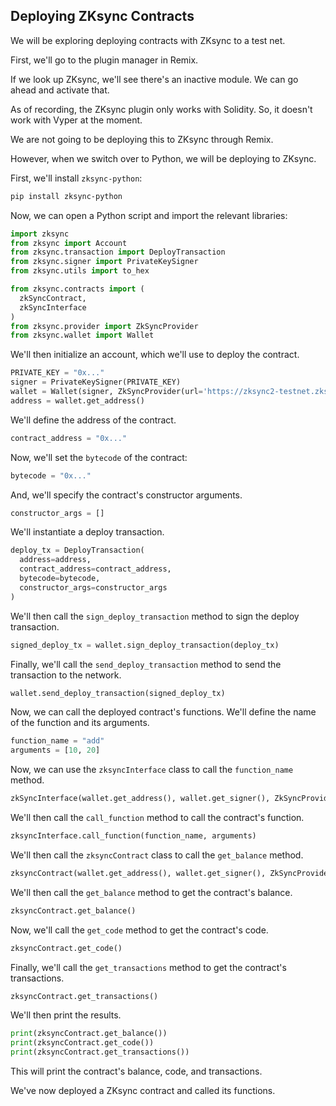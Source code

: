 ## Deploying ZKsync Contracts

We will be exploring deploying contracts with ZKsync to a test net.

First, we'll go to the plugin manager in Remix.

If we look up ZKsync, we'll see there's an inactive module. We can go ahead and activate that.

As of recording, the ZKsync plugin only works with Solidity. So, it doesn't work with Vyper at the moment.

We are not going to be deploying this to ZKsync through Remix.

However, when we switch over to Python, we will be deploying to ZKsync.

First, we'll install `zksync-python`:

```bash
pip install zksync-python
```

Now, we can open a Python script and import the relevant libraries:

```python
import zksync
from zksync import Account
from zksync.transaction import DeployTransaction
from zksync.signer import PrivateKeySigner
from zksync.utils import to_hex

from zksync.contracts import (
  zkSyncContract,
  zkSyncInterface
)
from zksync.provider import ZkSyncProvider
from zksync.wallet import Wallet
```

We'll then initialize an account, which we'll use to deploy the contract.

```python
PRIVATE_KEY = "0x..."
signer = PrivateKeySigner(PRIVATE_KEY)
wallet = Wallet(signer, ZkSyncProvider(url='https://zksync2-testnet.zksync.io/'))
address = wallet.get_address()
```

We'll define the address of the contract.

```python
contract_address = "0x..."
```

Now, we'll set the `bytecode` of the contract:

```python
bytecode = "0x..."
```

And, we'll specify the contract's constructor arguments.

```python
constructor_args = []
```

We'll instantiate a deploy transaction.

```python
deploy_tx = DeployTransaction(
  address=address,
  contract_address=contract_address,
  bytecode=bytecode,
  constructor_args=constructor_args
)
```

We'll then call the `sign_deploy_transaction` method to sign the deploy transaction.

```python
signed_deploy_tx = wallet.sign_deploy_transaction(deploy_tx)
```

Finally, we'll call the `send_deploy_transaction` method to send the transaction to the network.

```python
wallet.send_deploy_transaction(signed_deploy_tx)
```

Now, we can call the deployed contract's functions. We'll define the name of the function and its arguments.

```python
function_name = "add"
arguments = [10, 20]
```

Now, we can use the `zksyncInterface` class to call the `function_name` method.

```python
zkSyncInterface(wallet.get_address(), wallet.get_signer(), ZkSyncProvider(url='https://zksync2-testnet.zksync.io/'))
```

We'll then call the `call_function` method to call the contract's function.

```python
zksyncInterface.call_function(function_name, arguments)
```

We'll then call the `zksyncContract` class to call the `get_balance` method.

```python
zksyncContract(wallet.get_address(), wallet.get_signer(), ZkSyncProvider(url='https://zksync2-testnet.zksync.io/'))
```

We'll then call the `get_balance` method to get the contract's balance.

```python
zksyncContract.get_balance()
```

Now, we'll call the `get_code` method to get the contract's code.

```python
zksyncContract.get_code()
```

Finally, we'll call the `get_transactions` method to get the contract's transactions.

```python
zksyncContract.get_transactions()
```

We'll then print the results.

```python
print(zksyncContract.get_balance())
print(zksyncContract.get_code())
print(zksyncContract.get_transactions())
```

This will print the contract's balance, code, and transactions.

We've now deployed a ZKsync contract and called its functions.
